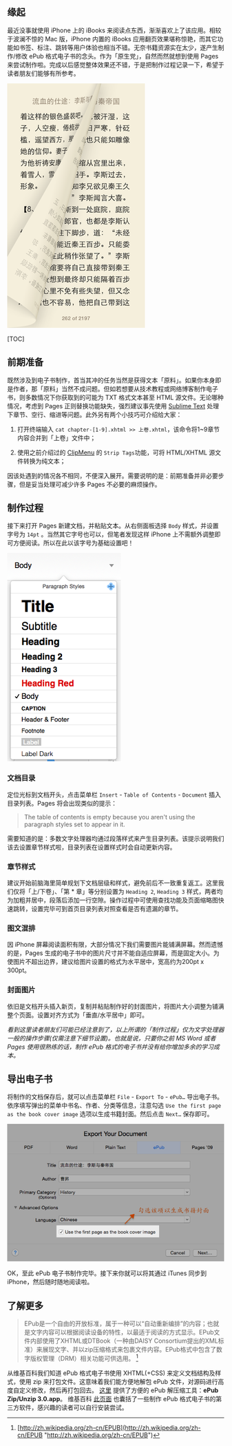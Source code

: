 <!--
.. title: 使用 Pages 制作 ePub 格式的电子书
.. slug: shi-yong-pages-zhi-zuo-epub-ge-shi-de-dian-zi-shu
.. date: 2015-04-07 15:09:14 UTC+08:00
.. updated: 2017-10-26 11:09:14 UTC+08:00
.. tags: ebook, office
.. category:
.. link:
.. description:
.. type: text
.. nocomments:
.. password:
.. previewimage:
-->

## 缘起

最近没事就使用 iPhone 上的 iBooks 来阅读点东西，渐渐喜欢上了该应用。相较于波澜不惊的 Mac 版，iPhone 内置的 iBooks 应用翻页效果堪称惊艳，而其它功能如书签、标注、跳转等用户体验也相当不错。无奈书籍资源实在太少，遂产生制作/修改 ePub 格式电子书的念头。作为「原生党」，自然而然就想到使用 Pages 来尝试制作啦。完成以后感觉整体效果还不错，于是把制作过程记录一下，希望于读者朋友们能够有所参考。

![iBooks 翻页效果](/images/bookflip.png "iBooks 翻页效果")

<!-- TEASER_END -->

[TOC]

## 前期准备

既然涉及到电子书制作，首当其冲的任务当然是获得文本「原料」。如果你本身即是作者，那「原料」当然不成问题。但如若想要从技术教程或网络博客制作电子书，则多数情况下你获取到的可能为 TXT 格式文本甚至 HTML 源文件。无论哪种情况，考虑到 Pages 正则替换功能缺失，强烈建议事先使用 [Sublime Text][subl] 处理下章节、空行、缩进等问题。此外另有两个小技巧可介绍给大家：

1. 打开终端输入 `cat chapter-[1-9].xhtml >> 上卷.xhtml`，该命令将1~9章节内容合并到「上卷」文件中；

2. 使用之前介绍过的 [ClipMenu][clipmenu] 的 `Strip Tags`功能，可将 HTML/XHTML 源文件转换为纯文本；

因该处遇到的情况各不相同，不便深入展开。需要说明的是：前期准备并非必要步骤，但是妥当处理可减少许多 Pages 不必要的麻烦操作。

## 制作过程

接下来打开 Pages 新建文档，并粘贴文本。从右侧面板选择 `Body` 样式，并设置字号为 `14pt` 。当然其它字号也可以，但笔者发现这样 iPhone 上不需额外调整即可方便阅读。所以在此以该字号为基础设置吧！

![基础样式](/images/ji_chu_yang_shi.png "基础样式")

### 文档目录

定位光标到文档开头，点击菜单栏 `Insert` - `Table of Contents` - `Document` 插入目录列表。Pages 将会出现类似的提示：

>The table of contents is empty because you aren't using the paragraph styles set to appear in it.

需要知道的是：多数文字处理器均通过段落样式来产生目录列表。该提示说明我们该去设置章节样式啦，目录列表在设置样式时会自动更新内容。

### 章节样式

建议开始前脑海里简单规划下文档层级和样式，避免前后不一致重复返工。这里我们仅将「上/下卷」、「第 * 章」等分别设置为 `Heading 2`, `Heading 3` 样式，两者均为加粗并居中，段落后添加一行空隙。操作过程中可使用查找功能及页面缩略图快速跳转，设置完毕可到首页目录列表对照查看是否有遗漏的章节。

### 图文混排

因 iPhone 屏幕阅读面积有限，大部分情况下我们需要图片能铺满屏幕。然而遗憾的是，Pages 生成的电子书中的图片尺寸并不能自适应屏幕，而是固定大小。为使图片不超出边界，建议给图片设置的格式为水平居中，宽高约为200pt x 300pt。

### 封面图片

依旧是文档开头插入新页，复制并粘贴制作好的封面图片，将图片大小调整为铺满整个页面。设置对齐方式为「垂直/水平居中」即可。

*看到这里读者朋友们可能已经注意到了，以上所谓的「制作过程」仅为文字处理器一般的操作步骤(仅需注意下细节设置)。也就是说，只要你之前 MS Word 或者 Pages 使用很熟练的话，制作 ePub 格式的电子书并没有给你增加多余的学习成本。*

## 导出电子书

将制作的文档保存后，就可以点击菜单栏 `File` - `Export To` - `ePub…` 导出电子书。依序填写弹出的菜单中书名、作者、分类等信息，注意勾选 `Use the first page as the book cover image` 选项以生成书籍封面。然后点击 `Next…` 保存即可。

![导出电子书](/images/dao_chu_dian_zi_shu.png "导出电子书")

OK，至此 ePub 电子书制作完毕。接下来你就可以将其通过 iTunes 同步到 iPhone，然后随时随地阅读啦。

## 了解更多

>EPub是一个自由的开放标准，属于一种可以“自动重新编排”的内容；也就是文字内容可以根据阅读设备的特性，以最适于阅读的方式显示。EPub文件内部使用了XHTML或DTBook（一种由DAISY Consortium提出的XML标准）来展现文字、并以zip压缩格式来包裹文件内容。EPub格式中包含了数字版权管理（DRM）相关功能可供选用。 [^epub]

从维基百科我们知道 ePub 格式电子书使用 XHTML(+CSS) 来定义文档结构及样式，使用 zip 来打包文件。这意味着我们能方便地解包 ePub 文件，对源码进行高度自定义修改，然后再打包回去。 [这里][ePub Zip/Unzip] 提供了方便的 ePub 解压缩工具：**ePub Zip/Unzip 3.0.app**。 维基百科 [此页面][epub definition] 也囊括了一些制作 ePub 格式电子书的第三方软件，感兴趣的读者可以自行安装尝试。

[epub definition]:http://zh.wikipedia.org/zh-cn/EPUB "http://zh.wikipedia.org/zh-cn/EPUB"

[ePub Zip/Unzip]:http://www.mobileread.com/forums/showthread.php?t=55681 "http://www.mobileread.com/forums/showthread.php?t=55681"

[^epub]: [http://zh.wikipedia.org/zh-cn/EPUB](http://zh.wikipedia.org/zh-cn/EPUB "http://zh.wikipedia.org/zh-cn/EPUB")

[clipmenu]:http://macplay.leanote.com/post/54c5e19f225c553534000001 "http://macplay.leanote.com/post/54c5e19f225c553534000001"

[subl]:http://sublimetext.com "http://sublimetext.com"
